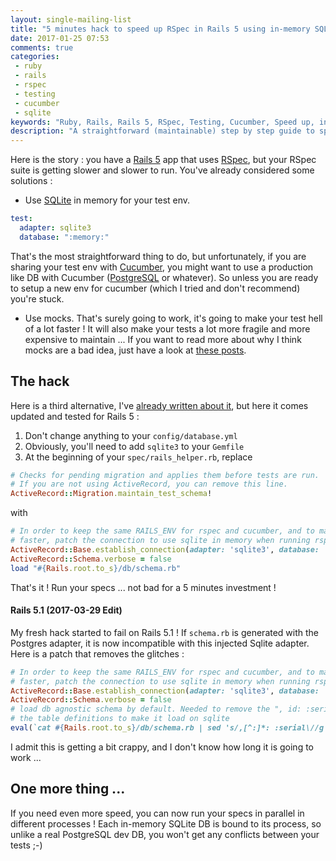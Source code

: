 ```yaml
---
layout: single-mailing-list
title: "5 minutes hack to speed up RSpec in Rails 5 using in-memory SQLite"
date: 2017-01-25 07:53
comments: true
categories:
 - ruby
 - rails
 - rspec
 - testing
 - cucumber
 - sqlite
keywords: "Ruby, Rails, Rails 5, RSpec, Testing, Cucumber, Speed up, in-memory, SQLite, in-memory SQLite"
description: "A straightforward (maintainable) step by step guide to speed up your RSpec suite using in-memory SQLite"
---
```

Here is the story : you have a [Rails 5](http://rubyonrails.org/) app that uses [RSpec](http://rspec.info/), but your RSpec suite is getting slower and slower to run. You've already considered some solutions :

* Use [SQLite](https://sqlite.org/) in memory for your test env.

```yaml
test:
  adapter: sqlite3
  database: ":memory:"
```

That's the most straightforward thing to do, but unfortunately, if you are sharing your test env with [Cucumber](https://cucumber.io/), you might want to use a production like DB with Cucumber ([PostgreSQL](https://www.postgresql.org/) or whatever). So unless you are ready to setup a new env for cucumber (which I tried and don't recommend) you're stuck.

* Use mocks. That's surely going to work, it's going to make your test hell of a lot faster ! It will also make your tests a lot more fragile and more expensive to maintain ... If you want to read more about why I think mocks are a bad idea, just have a look at [these posts]({{site.baseurl}}/categories/#mocking).

## The hack

Here is a third alternative, I've [already written about it](/simplest-way-to-speed-up-rspec-with-in-memory-sqlite-db/), but here it comes updated and tested for Rails 5 :

1. Don't change anything to your `config/database.yml`
2. Obviously, you'll need to add `sqlite3` to your `Gemfile`
3. At the beginning of your `spec/rails_helper.rb`, replace

``` ruby
# Checks for pending migration and applies them before tests are run.
# If you are not using ActiveRecord, you can remove this line.
ActiveRecord::Migration.maintain_test_schema!
```

with

``` ruby
# In order to keep the same RAILS_ENV for rspec and cucumber, and to make rspec
# faster, patch the connection to use sqlite in memory when running rspec
ActiveRecord::Base.establish_connection(adapter: 'sqlite3', database: ':memory:')
ActiveRecord::Schema.verbose = false
load "#{Rails.root.to_s}/db/schema.rb"
```


That's it ! Run your specs ... not bad for a 5 minutes investment !

#### Rails 5.1 (2017-03-29 Edit)

My fresh hack started to fail on Rails 5.1 ! If `schema.rb` is generated with the Postgres adapter, it is now incompatible with this injected Sqlite adapter. Here is a patch that removes the glitches :

```ruby
# In order to keep the same RAILS_ENV for rspec and cucumber, and to make rspec
# faster, patch the connection to use sqlite in memory when running rspec
ActiveRecord::Base.establish_connection(adapter: 'sqlite3', database: ':memory:')
ActiveRecord::Schema.verbose = false
# load db agnostic schema by default. Needed to remove the ", id: :serial" from
# the table definitions to make it load on sqlite
eval(`cat #{Rails.root.to_s}/db/schema.rb | sed 's/,[^:]*: :serial\//g'`)
```

I admit this is getting a bit crappy, and I don't know how long it is going to work ...


## One more thing ...

If you need even more speed, you can now run your specs in parallel in different processes ! Each in-memory SQLite DB is bound to its process, so unlike a real PostgreSQL dev DB, you won't get any conflicts between your tests ;-)

